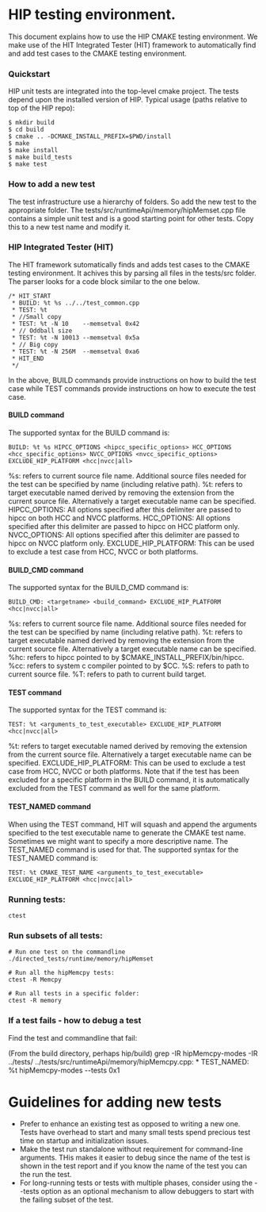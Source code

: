 # HIP testing environment.

This document explains how to use the HIP CMAKE testing environment.
We make use of the HIT Integrated Tester (HIT) framework to automatically find and add test cases to the CMAKE testing environment.

### Quickstart

HIP unit tests are integrated into the top-level cmake project. The tests depend upon the installed version of HIP.
Typical usage (paths relative to top of the HIP repo):
```
$ mkdir build
$ cd build
$ cmake .. -DCMAKE_INSTALL_PREFIX=$PWD/install
$ make
$ make install
$ make build_tests
$ make test
```

### How to add a new test

The test infrastructure use a hierarchy of folders. So add the new test to the appropriate folder. 
The tests/src/runtimeApi/memory/hipMemset.cpp file contains a simple unit test and is a good starting point for other tests.
Copy this to a new test name and modify it.


### HIP Integrated Tester (HIT)

The HIT framework sutomatically finds and adds test cases to the CMAKE testing environment. It achives this by parsing all files in the tests/src folder.
The parser looks for a code block similar to the one below.
```
/* HIT_START
 * BUILD: %t %s ../../test_common.cpp
 * TEST: %t
 * //Small copy
 * TEST: %t -N 10    --memsetval 0x42
 * // Oddball size
 * TEST: %t -N 10013 --memsetval 0x5a
 * // Big copy
 * TEST: %t -N 256M  --memsetval 0xa6
 * HIT_END
 */
```
In the above, BUILD commands provide instructions on how to build the test case while TEST commands provide instructions on how to execute the test case.

#### BUILD command

The supported syntax for the BUILD command is:
```
BUILD: %t %s HIPCC_OPTIONS <hipcc_specific_options> HCC_OPTIONS <hcc_specific_options> NVCC_OPTIONS <nvcc_specific_options> EXCLUDE_HIP_PLATFORM <hcc|nvcc|all>
```
%s: refers to current source file name. Additional source files needed for the test can be specified by name (including relative path).
%t: refers to target executable named derived by removing the extension from the current source file. Alternatively a target executable name can be specified.
HIPCC_OPTIONS: All options specified after this delimiter are passed to hipcc on both HCC and NVCC platforms.
HCC_OPTIONS: All options specified after this delimiter are passed to hipcc on HCC platform only.
NVCC_OPTIONS: All options specified after this delimiter are passed to hipcc on NVCC platform only.
EXCLUDE_HIP_PLATFORM: This can be used to exclude a test case from HCC, NVCC or both platforms.


#### BUILD_CMD command

The supported syntax for the BUILD_CMD command is:
```
BUILD_CMD: <targetname> <build_command> EXCLUDE_HIP_PLATFORM <hcc|nvcc|all>
```
%s: refers to current source file name. Additional source files needed for the test can be specified by name (including relative path).
%t: refers to target executable named derived by removing the extension from the current source file. Alternatively a target executable name can be specified.
%hc: refers to hipcc pointed to by $CMAKE_INSTALL_PREFIX/bin/hipcc.
%cc: refers to system c compiler pointed to by $CC.
%S: refers to path to current source file.
%T: refers to path to current build target.


#### TEST command

The supported syntax for the TEST command is:
```
TEST: %t <arguments_to_test_executable> EXCLUDE_HIP_PLATFORM <hcc|nvcc|all>
```
%t: refers to target executable named derived by removing the extension from the current source file. Alternatively a target executable name can be specified.
EXCLUDE_HIP_PLATFORM: This can be used to exclude a test case from HCC, NVCC or both platforms. Note that if the test has been excluded for a specific platform in the BUILD command, it is automatically excluded from the TEST command as well for the same platform.


#### TEST_NAMED command

When using the TEST command, HIT will squash and append the arguments specified to the test executable name to generate the CMAKE test name. Sometimes we might want to specify a more descriptive name. The TEST_NAMED command is used for that. The supported syntax for the TEST_NAMED command is:
```
TEST: %t CMAKE_TEST_NAME <arguments_to_test_executable> EXCLUDE_HIP_PLATFORM <hcc|nvcc|all>
```


### Running tests:
```
ctest
```

### Run subsets of all tests:
```
# Run one test on the commandline
./directed_tests/runtime/memory/hipMemset

# Run all the hipMemcpy tests:
ctest -R Memcpy

# Run all tests in a specific folder:
ctest -R memory
```


### If a test fails - how to debug a test

Find the test and commandline that fail:

(From the build directory, perhaps hip/build)
grep -IR hipMemcpy-modes -IR ../tests/
../tests/src/runtimeApi/memory/hipMemcpy.cpp: * TEST_NAMED: %t hipMemcpy-modes --tests 0x1

# Guidelines for adding new tests

- Prefer to enhance an existing test as opposed to writing a new one. Tests have overhead to start and many small tests spend precious test time on startup and initialization issues.
- Make the test run standalone without requirement for command-line arguments.  THis makes it easier to debug since the name of the test is shown in the test report and if you know the name of the test you can the run the test.
- For long-running tests or tests with multiple phases, consider using the --tests option as an optional mechanism to allow debuggers to start with the failing subset of the test.

